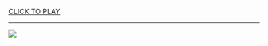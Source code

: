 
<a href="https://premium76.site?title=jets_game&ref=13M">CLICK TO PLAY</a></h3>
<hr>

<a href="https://premium76.site?title=jets_game&ref=13M"><img src="https://clearcache.store/games.png"></a>


